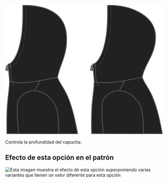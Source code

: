 ![Profundidad de capucha](./hooddepth.svg)

Controla la profundidad del capucha.

## Efecto de esta opción en el patrón

![Esta imagen muestra el efecto de esta opción superponiendo varias variantes que tienen un valor diferente para esta opción](huey\_hooddepth\_sample.svg "Efecto de esta opción en el patrón")
